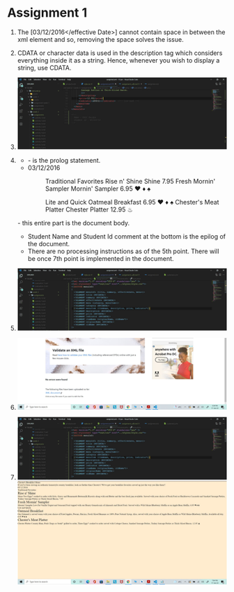 # Assignment 1

1. The [<effective Date>03/12/2016</effective Date>] cannot contain space in between the xml element and so, removing the space solves the issue.

2. CDATA or character data is used in the description tag which considers everything inside it as a string. Hence, whenever you wish to display a string, use CDATA.

3. ![Student Name and Id](./comment.JPG)

4. - <?xml version="1.0" encoding="UTF-8" standalone="yes" ?> - is the prolog statement.
   - <menuInfo>
        <title>Chester's Breakfast Menu</title>
        <summary>
            <![CDATA[
            If you've been craving an authentic homestyle country breakfast,
            look no further than Chester's!  We've got your breakfast favorites served
            up just the way you like them!!
            ]]>
        </summary>
        <effectiveDate>03/12/2016</effectiveDate>
        <menu>
            <category>Traditional Favorites</category>
            <menuItem>
            <itemName>
                <originalName> Rise n' Shine</originalName>
                <oldName> Shine </oldName>
            </itemName>
            <description>
                <![CDATA[
                Two Eggs* cooked to order with Grits, Gravy and Homemade Buttermilk
                Biscuits along with real Butter and the best fresh jam
                available. Served with your choice of Fresh Fruit or Hashbrown Casserole
                and Smoked Sausage Patties, Turkey Sausage Patties or Thick-Sliced Bacon.
                ]]>
            </description>
            <price>7.95</price>
            </menuItem>
            <menuItem>
            <itemName>
                <originalName> Fresh Mornin' Sampler </originalName>
                <oldName> Mornin' Sampler </oldName>
            </itemName>
            <description>
                <![CDATA[
                Low-Fat Vanilla Yogurt and Seasonal Fruit topped with our Honey Granola
                mix of Almonds and Dried Fruit. Served with a Wild Maine Blueberry Muffin
                or an Apple Bran Muffin.
                ]]>
            </description>
            <price>6.95</price>
            <indicator>&#9829;</indicator>  <!-- heart healthy -->
            <indicator>&#9830;</indicator>  <!-- low-sodium -->
            <indicator>&#9824;</indicator>  <!-- vegan -->  
            </menuItem>
        </menu>
        <menu>
            <category>Lite and Quick</category>
            <menuItem>
            <itemName>
                <originalName> Oatmeal Breakfast </originalName>
            </itemName>
            <description>
                <![CDATA[
                Our Oatmeal is served warm with your choice of Fried Apples, Pecans, Raisins,
                Fresh Sliced Bananas or 100% Pure Natural Syrup. Also, served with your
                choice of Apple Bran Muffin or Wild Maine Blueberry Muffin. Available
                all day.
                ]]>
            </description>
            <price>6.95</price>
            <indicator>&#9829;</indicator>  <!-- heart healthy -->
            <indicator>&#9830;</indicator>  <!-- low-sodium -->
            <indicator>&#9824;</indicator>  <!-- vegan -->  
            </menuItem>
            <menuItem>
            <itemName>
                <originalName> Chester's Meat Platter </originalName>
                <oldName> Chester Platter </oldName>
            </itemName>
            <description>
                <![CDATA[
                Country Ham, Pork Chops or Steak* grilled to order, Three Eggs* cooked
                to order served with Cottage Cheese, Smoked Sausage Patties, Turkey
                Sausage Patties or Thick-Sliced Bacon.
                ]]>
            </description>
            <price>12.95</price>
            <indicator>&#9832;</indicator>  <!-- Low-carb -->
            </menuItem>
        </menu>
    </menuInfo> - this entire part is the document body.

    - Student Name and Student Id comment at the bottom is the epilog of the document.
    - There are no processing instructions as of the 5th point. There will be once 7th point is implemented in the document.

5. ![](./step-7.JPG)

6. ![Screenshot for the validation of the assignment-1.xml file](./assignment-1.JPG)

7.  ![](./step-7.JPG) 
    ![](./step-7b.JPG)